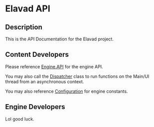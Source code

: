 # **Elavad API**
## Description
This is the API Documentation for the Elavad project.

## Content Developers
Please reference [Engine.API](xref:Engine.API) for the engine API.

You may also call the [Dispatcher](xref:Engine.Dispatch.Dispatcher) class to
run functions on the Main/UI thread from an asynchronous context.

You may also reference [Configuration](xref:Engine.Configuration) for engine constants.

## Engine Developers
Lol good luck.